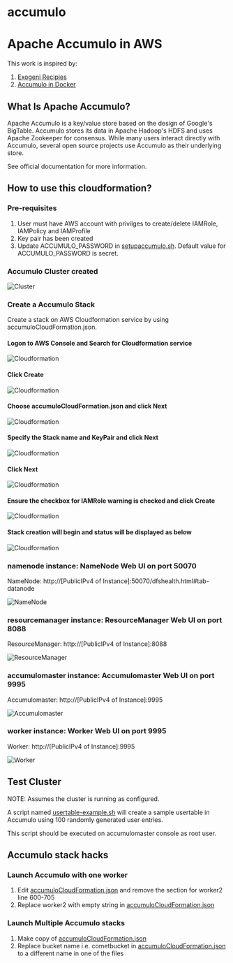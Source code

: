 # accumulo
# Apache Accumulo in AWS
This work is inspired by: 
1. [Exogeni Recipies](https://github.com/RENCI-NRIG/exogeni-recipes/blob/master/accumulo/accumulo_exogeni_postboot.sh)
2. [Accumulo in Docker](https://github.com/RENCI-NRIG/accumulo)

## What Is Apache Accumulo?
Apache Accumulo is a key/value store based on the design of Google's BigTable. Accumulo stores its data in Apache Hadoop's HDFS and uses Apache Zookeeper for consensus. While many users interact directly with Accumulo, several open source projects use Accumulo as their underlying store.

See official documentation for more information.

## How to use this cloudformation?
### Pre-requisites
1. User must have AWS account with privilges to create/delete IAMRole, IAMPolicy and IAMProfile
2. Key pair has been created
3. Update ACCUMULO_PASSWORD in [setupaccumulo.sh](https://github.com/RENCI-NRIG/COMET-Accumulo/blob/brAwsAccumulo/aws-accumulo/config/setupaccumulo.sh). Default value for ACCUMULO_PASSWORD is secret.
### Accumulo Cluster created 
![Cluster](https://github.com/RENCI-NRIG/COMET-Accumulo/blob/brAwsAccumulo/aws-accumulo/images/cluster.png)
### Create a Accumulo Stack
Create a stack on AWS Cloudformation service by using accumuloCloudFormation.json. 
#### Logon to AWS Console and Search for Cloudformation service
![Cloudformation](https://github.com/RENCI-NRIG/COMET-Accumulo/blob/brAwsAccumulo/aws-accumulo/images/aws1.png)
#### Click Create 
![Cloudformation](https://github.com/RENCI-NRIG/COMET-Accumulo/blob/brAwsAccumulo/aws-accumulo/images/aws2.png)
#### Choose accumuloCloudFormation.json and click Next
![Cloudformation](https://github.com/RENCI-NRIG/COMET-Accumulo/blob/brAwsAccumulo/aws-accumulo/images/aws3.png)
#### Specify the Stack name and KeyPair and click Next
![Cloudformation](https://github.com/RENCI-NRIG/COMET-Accumulo/blob/brAwsAccumulo/aws-accumulo/images/aws4.png)
#### Click Next
![Cloudformation](https://github.com/RENCI-NRIG/COMET-Accumulo/blob/brAwsAccumulo/aws-accumulo/images/aws5.png)
#### Ensure the checkbox for IAMRole warning is checked and click Create
![Cloudformation](https://github.com/RENCI-NRIG/COMET-Accumulo/blob/brAwsAccumulo/aws-accumulo/images/aws6.png)
#### Stack creation will begin and status will be displayed as below
![Cloudformation](https://github.com/RENCI-NRIG/COMET-Accumulo/blob/brAwsAccumulo/aws-accumulo/images/aws7.png)

### namenode instance: NameNode Web UI on port 50070

NameNode: http://[PublicIPv4 of Instance]:50070/dfshealth.html#tab-datanode

![NameNode](https://github.com/RENCI-NRIG/COMET-Accumulo/blob/brAwsAccumulo/aws-accumulo/images/namenode.png)

### resourcemanager instance: ResourceManager Web UI on port 8088

ResourceManager: http://[PublicIPv4 of Instance]:8088

![ResourceManager](https://github.com/RENCI-NRIG/COMET-Accumulo/blob/brAwsAccumulo/aws-accumulo/images/resourcemanager.png)

### accumulomaster instance: Accumulomaster Web UI on port 9995

Accumulomaster: http://[PublicIPv4 of Instance]:9995

![Accumulomaster](https://github.com/RENCI-NRIG/COMET-Accumulo/blob/brAwsAccumulo/aws-accumulo/images/accumulomaster.png)

### worker instance: Worker Web UI on port 9995

Worker: http://[PublicIPv4 of Instance]:9995

![Worker](https://github.com/RENCI-NRIG/COMET-Accumulo/blob/brAwsAccumulo/aws-accumulo/images/worker1.png)

## Test Cluster
NOTE: Assumes the cluster is running as configured.

A script named [usertable-example.sh](https://github.com/RENCI-NRIG/COMET-Accumulo/blob/brAwsAccumulo/aws-accumulo/test/usertable-example.sh) will create a sample usertable in Accumulo using 100 randomly generated user entries. 

This script should be executed on accumulomaster console as root user.

## Accumulo stack hacks
### Launch Accumulo with one worker
1. Edit [accumuloCloudFormation.json](https://github.com/RENCI-NRIG/COMET-Accumulo/blob/brAwsAccumulo/aws-accumulo/accumuloCloudFormation.json) and remove the section for worker2 line 600-705
2. Replace worker2 with empty string in [accumuloCloudFormation.json](https://github.com/RENCI-NRIG/COMET-Accumulo/blob/brAwsAccumulo/aws-accumulo/accumuloCloudFormation.json)
### Launch Multiple Accumulo stacks
1. Make copy of [accumuloCloudFormation.json](https://github.com/RENCI-NRIG/COMET-Accumulo/blob/brAwsAccumulo/aws-accumulo/accumuloCloudFormation.json)
2. Replace bucket name i.e. cometbucket in [accumuloCloudFormation.json](https://github.com/RENCI-NRIG/COMET-Accumulo/blob/brAwsAccumulo/aws-accumulo/accumuloCloudFormation.json) to a different name in one of the files


